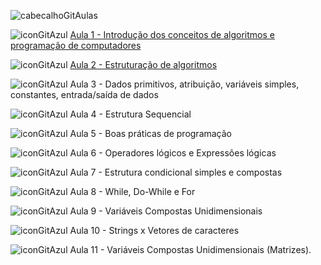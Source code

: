 ![cabecalhoGitAulas](https://github.com/brunamota/AP1/assets/66503956/8152064c-3f07-46cc-be30-c175f60954d6)


![iconGitAzul](https://github.com/brunamota/AP1/assets/66503956/99201d27-f0a8-4754-947d-062f3a5479af) [Aula 1 - Introdução dos conceitos de algoritmos e programação de computadores](https://github.com/brunamota/AP1/files/14972752/Aula.1.-.Introducao.pdf)

![iconGitAzul](https://github.com/brunamota/AP1/assets/66503956/99201d27-f0a8-4754-947d-062f3a5479af) [Aula 2 - Estruturação de algoritmos](https://github.com/brunamota/AP1/files/15053357/Aula.2.-.Estruturacao.de.algoritmos.pdf)

![iconGitAzul](https://github.com/brunamota/AP1/assets/66503956/99201d27-f0a8-4754-947d-062f3a5479af) Aula 3 - Dados primitivos, atribuição, variáveis simples, constantes, entrada/saída de dados

![iconGitAzul](https://github.com/brunamota/AP1/assets/66503956/99201d27-f0a8-4754-947d-062f3a5479af) Aula 4 - Estrutura Sequencial

![iconGitAzul](https://github.com/brunamota/AP1/assets/66503956/99201d27-f0a8-4754-947d-062f3a5479af) Aula 5 - Boas práticas de programação

![iconGitAzul](https://github.com/brunamota/AP1/assets/66503956/99201d27-f0a8-4754-947d-062f3a5479af) Aula 6 - Operadores lógicos e Expressões lógicas

![iconGitAzul](https://github.com/brunamota/AP1/assets/66503956/99201d27-f0a8-4754-947d-062f3a5479af) Aula 7 - Estrutura condicional simples e compostas

![iconGitAzul](https://github.com/brunamota/AP1/assets/66503956/99201d27-f0a8-4754-947d-062f3a5479af) Aula 8 - While, Do-While e For

![iconGitAzul](https://github.com/brunamota/AP1/assets/66503956/99201d27-f0a8-4754-947d-062f3a5479af) Aula 9 - Variáveis Compostas Unidimensionais 

![iconGitAzul](https://github.com/brunamota/AP1/assets/66503956/99201d27-f0a8-4754-947d-062f3a5479af) Aula 10 - Strings x Vetores de caracteres

![iconGitAzul](https://github.com/brunamota/AP1/assets/66503956/99201d27-f0a8-4754-947d-062f3a5479af) Aula 11 - Variáveis Compostas Unidimensionais (Matrizes).
